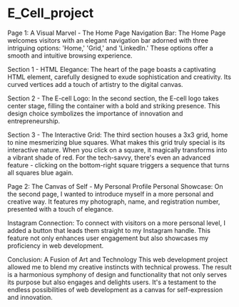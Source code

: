 # E_Cell_project



Page 1: A Visual Marvel - The Home Page
Navigation Bar: The Home Page welcomes visitors with an elegant navigation bar adorned with three intriguing options: 'Home,' 'Grid,' and 'LinkedIn.' These options offer a smooth and intuitive browsing experience.

Section 1 - HTML Elegance: The heart of the page boasts a captivating HTML element, carefully designed to exude sophistication and creativity. Its curved vertices add a touch of artistry to the digital canvas.

Section 2 - The E-cell Logo: In the second section, the E-cell logo takes center stage, filling the container with a bold and striking presence. This design choice symbolizes the importance of innovation and entrepreneurship.

Section 3 - The Interactive Grid: The third section houses a 3x3 grid, home to nine mesmerizing blue squares. What makes this grid truly special is its interactive nature. When you click on a square, it magically transforms into a vibrant shade of red. For the tech-savvy, there's even an advanced feature - clicking on the bottom-right square triggers a sequence that turns all squares blue again.

Page 2: The Canvas of Self - My Personal Profile
Personal Showcase: On the second page, I wanted to introduce myself in a more personal and creative way. It features my photograph, name, and registration number, presented with a touch of elegance.

Instagram Connection: To connect with visitors on a more personal level, I added a button that leads them straight to my Instagram handle. This feature not only enhances user engagement but also showcases my proficiency in web development.

Conclusion: A Fusion of Art and Technology
This web development project allowed me to blend my creative instincts with technical prowess. The result is a harmonious symphony of design and functionality that not only serves its purpose but also engages and delights users. It's a testament to the endless possibilities of web development as a canvas for self-expression and innovation.
